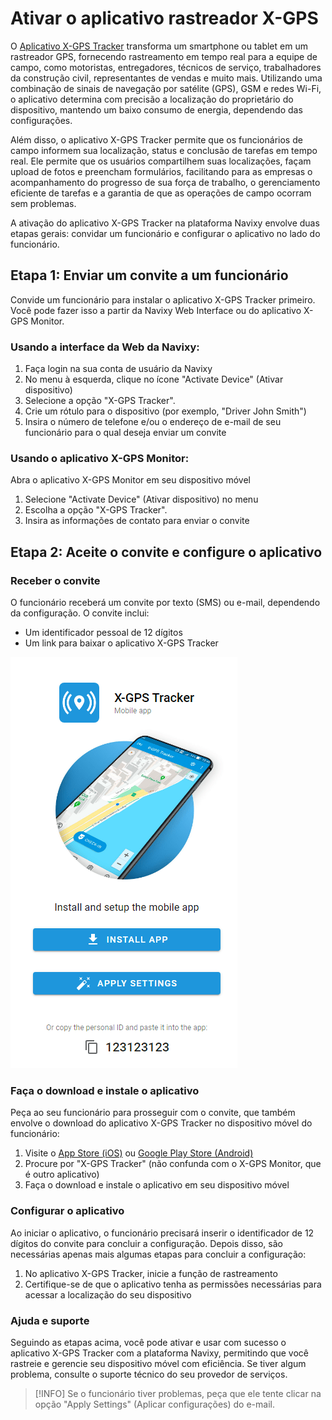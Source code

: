 # Ativar o aplicativo rastreador X-GPS

O [Aplicativo X-GPS Tracker](https://x-gps.app) transforma um smartphone ou tablet em um rastreador GPS, fornecendo rastreamento em tempo real para a equipe de campo, como motoristas, entregadores, técnicos de serviço, trabalhadores da construção civil, representantes de vendas e muito mais. Utilizando uma combinação de sinais de navegação por satélite (GPS), GSM e redes Wi-Fi, o aplicativo determina com precisão a localização do proprietário do dispositivo, mantendo um baixo consumo de energia, dependendo das configurações.

Além disso, o aplicativo X-GPS Tracker permite que os funcionários de campo informem sua localização, status e conclusão de tarefas em tempo real. Ele permite que os usuários compartilhem suas localizações, façam upload de fotos e preencham formulários, facilitando para as empresas o acompanhamento do progresso de sua força de trabalho, o gerenciamento eficiente de tarefas e a garantia de que as operações de campo ocorram sem problemas.

A ativação do aplicativo X-GPS Tracker na plataforma Navixy envolve duas etapas gerais: convidar um funcionário e configurar o aplicativo no lado do funcionário.

## Etapa 1: Enviar um convite a um funcionário

Convide um funcionário para instalar o aplicativo X-GPS Tracker primeiro. Você pode fazer isso a partir da Navixy Web Interface ou do aplicativo X-GPS Monitor.

### **Usando a interface da Web da Navixy:**

1. Faça login na sua conta de usuário da Navixy
2. No menu à esquerda, clique no ícone "Activate Device" (Ativar dispositivo)
3. Selecione a opção "X-GPS Tracker".
4. Crie um rótulo para o dispositivo (por exemplo, "Driver John Smith")
5. Insira o número de telefone e/ou o endereço de e-mail de seu funcionário para o qual deseja enviar um convite

### **Usando o aplicativo X-GPS Monitor:**

Abra o aplicativo X-GPS Monitor em seu dispositivo móvel

1. Selecione "Activate Device" (Ativar dispositivo) no menu
2. Escolha a opção "X-GPS Tracker".
3. Insira as informações de contato para enviar o convite

## Etapa 2: Aceite o convite e configure o aplicativo

### Receber o convite

O funcionário receberá um convite por texto (SMS) ou e-mail, dependendo da configuração. O convite inclui:

- Um identificador pessoal de 12 dígitos
- Um link para baixar o aplicativo X-GPS Tracker

![image-20240717-190626.png](attachments/image-20240717-190626.png)

### Faça o download e instale o aplicativo

Peça ao seu funcionário para prosseguir com o convite, que também envolve o download do aplicativo X-GPS Tracker no dispositivo móvel do funcionário:

1. Visite o [App Store (iOS)](https://apps.apple.com/us/app/x-gps-tracker/id1612047534) ou [Google Play Store (Android)](https://play.google.com/store/apps/details?id=com.navixy.xgps.tracker)
2. Procure por "X-GPS Tracker" (não confunda com o X-GPS Monitor, que é outro aplicativo)
3. Faça o download e instale o aplicativo em seu dispositivo móvel

### Configurar o aplicativo

Ao iniciar o aplicativo, o funcionário precisará inserir o identificador de 12 dígitos do convite para concluir a configuração. Depois disso, são necessárias apenas mais algumas etapas para concluir a configuração:

1. No aplicativo X-GPS Tracker, inicie a função de rastreamento
2. Certifique-se de que o aplicativo tenha as permissões necessárias para acessar a localização do seu dispositivo

### Ajuda e suporte

Seguindo as etapas acima, você pode ativar e usar com sucesso o aplicativo X-GPS Tracker com a plataforma Navixy, permitindo que você rastreie e gerencie seu dispositivo móvel com eficiência. Se tiver algum problema, consulte o suporte técnico do seu provedor de serviços.

> [!INFO]
> Se o funcionário tiver problemas, peça que ele tente clicar na opção "Apply Settings" (Aplicar configurações) do e-mail.